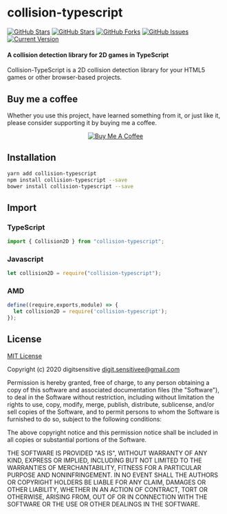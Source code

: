 collision-typescript
====================
[![GitHub Stars](https://img.shields.io/david/digitsensitive/collision-typescript?style=flat-square)](https://david-dm.org/digitsensitive/collision-typescript)
[![GitHub Stars](https://img.shields.io/github/stars/digitsensitive/collision-typescript?style=flat-square)](https://github.com/digitsensitive/collision-typescript/stargazers) [![GitHub Forks](https://img.shields.io/github/forks/digitsensitive/collision-typescript?style=flat-square)](https://github.com/digitsensitive/collision-typescript/network/members) [![GitHub Issues](https://img.shields.io/github/issues/digitsensitive/collision-typescript?style=flat-square)](https://github.com/digitsensitive/collision-typescript/issues) [![Current Version](https://img.shields.io/npm/v/collision-typescript?style=flat-square)](https://www.npmjs.com/package/collision-typescript)

#### A collision detection library for 2D games in TypeScript

Collision-TypeScript is a 2D collision detection library for your HTML5 games
or other browser-based projects.

## Buy me a coffee

Whether you use this project, have learned something from it, or just like it,
please consider supporting it by buying me a coffee.

<div align="center">
  <a href="https://www.buymeacoffee.com/JZDVjsT26" target="blank">
    <img 
      src="https://www.buymeacoffee.com/assets/img/custom_images/black_img.png" 
      alt="Buy Me A Coffee" 
      style="height: auto !important; width: auto !important;"
    >
  </a>
</div>

## Installation

```sh
yarn add collision-typescript
npm install collision-typescript --save
bower install collision-typescript --save
```
## Import

### TypeScript

```typescript
import { Collision2D } from "collision-typescript";
```

### Javascript

```javascript
let collision2D = require("collision-typescript");
```

### AMD

```javascript
define((require,exports,module) => {
  let collision2D = require('collision-typescript');
});
```

## License

[MIT License](https://opensource.org/licenses/mit-license.php)

Copyright (c) 2020 digitsensitive <digit.sensitivee@gmail.com>

Permission is hereby granted, free of charge, to any person obtaining a copy
of this software and associated documentation files (the "Software"), to deal 
in the Software without restriction, including without limitation the rights 
to use, copy, modify, merge, publish, distribute, sublicense, and/or sell 
copies of the Software, and to permit persons to whom the Software is 
furnished to do so, subject to the following conditions:

The above copyright notice and this permission notice shall be included in all
 copies or substantial portions of the Software.

THE SOFTWARE IS PROVIDED "AS IS", WITHOUT WARRANTY OF ANY KIND, EXPRESS OR
IMPLIED, INCLUDING BUT NOT LIMITED TO THE WARRANTIES OF MERCHANTABILITY,
FITNESS FOR A PARTICULAR PURPOSE AND NONINFRINGEMENT. IN NO EVENT SHALL THE
AUTHORS OR COPYRIGHT HOLDERS BE LIABLE FOR ANY CLAIM, DAMAGES OR OTHER
LIABILITY, WHETHER IN AN ACTION OF CONTRACT, TORT OR OTHERWISE, ARISING FROM,
OUT OF OR IN CONNECTION WITH THE SOFTWARE OR THE USE OR OTHER DEALINGS IN THE
SOFTWARE.